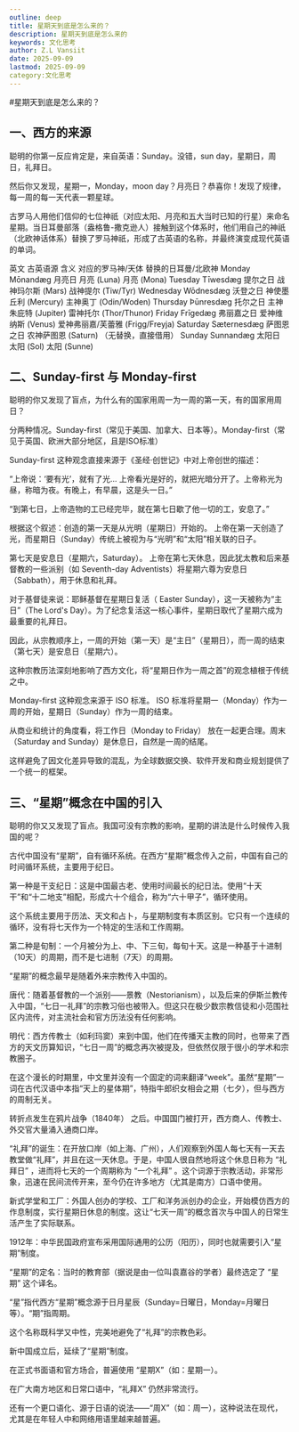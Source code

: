 ```yaml
---
outline: deep
title: 星期天到底是怎么来的？
description: 星期天到底是怎么来的
keywords: 文化思考
author: Z.L Vansiit
date: 2025-09-09
lastmod: 2025-09-09
category:文化思考
---
```


#星期天到底是怎么来的？

## 一、西方的来源

聪明的你第一反应肯定是，来自英语：Sunday。没错，sun day，星期日，周日，礼拜日。

然后你又发现，星期一，Monday，moon day？月亮日？恭喜你！发现了规律，每一周的每一天代表一颗星球。

古罗马人用他们信仰的七位神祇（对应太阳、月亮和五大当时已知的行星）来命名星期。当日耳曼部落（盎格鲁-撒克逊人）接触到这个体系时，他们用自己的神祇（北欧神话体系）替换了罗马神祇，形成了古英语的名称，并最终演变成现代英语的单词。

英文	古英语源	含义	对应的罗马神/天体	替换的日耳曼/北欧神
Monday	Mōnandæg	月亮日	月亮 (Luna)	月亮 (Mona)
Tuesday	Tīwesdæg	提尔之日	战神玛尔斯 (Mars)	战神提尔 (Tiw/Tyr)
Wednesday	Wōdnesdæg	沃登之日	神使墨丘利 (Mercury)	主神奥丁 (Odin/Woden)
Thursday	Þūnresdæg	托尔之日	主神朱庇特 (Jupiter)	雷神托尔 (Thor/Thunor)
Friday	Frīgedæg	弗丽嘉之日	爱神维纳斯 (Venus)	爱神弗丽嘉/芙蕾雅 (Frigg/Freyja)
Saturday	Sæternesdæg	萨图恩之日	农神萨图恩 (Saturn)	（无替换，直接借用）
Sunday	Sunnandæg	太阳日	太阳 (Sol)	太阳 (Sunne)


## 二、Sunday-first 与 Monday-first

聪明的你又发现了盲点，为什么有的国家用周一为一周的第一天，有的国家用周日？

分两种情况。Sunday-first（常见于美国、加拿大、日本等）。Monday-first（常见于英国、欧洲大部分地区，且是ISO标准）

Sunday-first 这种观念直接来源于《圣经·创世记》中对上帝创世的描述：

“上帝说：‘要有光’，就有了光... 上帝看光是好的，就把光暗分开了。上帝称光为昼，称暗为夜。有晚上，有早晨，这是头一日。”

“到第七日，上帝造物的工已经完毕，就在第七日歇了他一切的工，安息了。”

根据这个叙述：创造的第一天是从光明（星期日）开始的。 上帝在第一天创造了光，而星期日（Sunday）传统上被视为与“光明”和“太阳”相关联的日子。

第七天是安息日（星期六，Saturday）。 上帝在第七天休息，因此犹太教和后来基督教的一些派别（如 Seventh-day Adventists）将星期六尊为安息日（Sabbath），用于休息和礼拜。

对于基督徒来说：耶稣基督在星期日复活（ Easter Sunday），这一天被称为“主日”（The Lord's Day）。为了纪念复活这一核心事件，星期日取代了星期六成为最重要的礼拜日。

因此，从宗教顺序上，一周的开始（第一天）是“主日”（星期日），而一周的结束（第七天）是安息日（星期六）。

这种宗教历法深刻地影响了西方文化，将“星期日作为一周之首”的观念植根于传统之中。

Monday-first 这种观念来源于 ISO 标准。 ISO 标准将星期一（Monday）作为一周的开始，星期日（Sunday）作为一周的结束。

从商业和统计的角度看，将工作日（Monday to Friday） 放在一起更合理。周末（Saturday and Sunday）是休息日，自然是一周的结尾。

这样避免了因文化差异导致的混乱，为全球数据交换、软件开发和商业规划提供了一个统一的框架。


## 三、“星期”概念在中国的引入

聪明的你又又发现了盲点。我国可没有宗教的影响，星期的讲法是什么时候传入我国的呢？

古代中国没有“星期”，自有循环系统。在西方“星期”概念传入之前，中国有自己的时间循环系统，主要用于纪日。

第一种是干支纪日：这是中国最古老、使用时间最长的纪日法。使用“十天干”和“十二地支”相配，形成六十个组合，称为“六十甲子”，循环使用。

这个系统主要用于历法、天文和占卜，与星期制度有本质区别。它只有一个连续的循环，没有将七天作为一个特定的生活和工作周期。

第二种是旬制：一个月被分为上、中、下三旬，每旬十天。这是一种基于十进制（10天）的周期，而不是七进制（7天）的周期。

“星期”的概念最早是随着外来宗教传入中国的。

唐代：随着基督教的一个派别——景教（Nestorianism），以及后来的伊斯兰教传入中国，“七日一礼拜”的宗教习俗也被带入。但这只在极少数宗教信徒和小范围社区内流传，对主流社会和官方历法没有任何影响。

明代：西方传教士（如利玛窦）来到中国，他们在传播天主教的同时，也带来了西方的天文历算知识，“七日一周”的概念再次被提及，但依然仅限于很小的学术和宗教圈子。

在这个漫长的时期里，中文里并没有一个固定的词来翻译“week”。虽然“星期”一词在古代汉语中本指“天上的星体期”，特指牛郎织女相会之期（七夕），但与西方的周制无关。

转折点发生在鸦片战争（1840年） 之后。中国国门被打开，西方商人、传教士、外交官大量涌入通商口岸。

“礼拜”的诞生：在开放口岸（如上海、广州），人们观察到外国人每七天有一天去教堂做“礼拜”，并且在这一天休息。于是，中国人很自然地将这个休息日称为 “礼拜日” ，进而将七天的一个周期称为 “一个礼拜” 。这个词源于宗教活动，非常形象，迅速在民间流传开来，至今仍在许多地方（尤其是南方）口语中使用。

新式学堂和工厂：外国人创办的学校、工厂和洋务派创办的企业，开始模仿西方的作息制度，实行星期日休息的制度。这让“七天一周”的概念首次与中国人的日常生活产生了实际联系。

1912年：中华民国政府宣布采用国际通用的公历（阳历），同时也就需要引入“星期”制度。

“星期”的定名：当时的教育部（据说是由一位叫袁嘉谷的学者）最终选定了 “星期” 这个译名。

“星”指代西方“星期”概念源于日月星辰（Sunday=日曜日，Monday=月曜日等）。“期”指周期。

这个名称既科学又中性，完美地避免了“礼拜”的宗教色彩。

新中国成立后，延续了“星期”制度。

在正式书面语和官方场合，普遍使用 “星期X”（如：星期一）。

在广大南方地区和日常口语中，“礼拜X” 仍然非常流行。

还有一个更口语化、源于日语的说法——“周X”（如：周一），这种说法在现代，尤其是在年轻人中和网络用语里越来越普遍。
